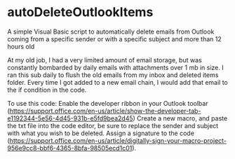 # autoDeleteOutlookItems
A simple Visual Basic script to automatically delete emails from Outlook coming from a specific sender or with a specific subject and more than 12 hours old

At my old job, I had a very limited amount of email storage, but was constantly bombarded by daily emails with
attachments over 1 mb in size. I ran this sub daily to flush the old emails from my inbox and deleted items folder.
Every time I got added to a new email chain, I would add that email to the if condition in the code.

To use this code:
Enable the developer ribbon in your Outlook toolbar (https://support.office.com/en-us/article/show-the-developer-tab-e1192344-5e56-4d45-931b-e5fd9bea2d45)
Create a new macro, and paste the txt file into the code editor, be sure to replace the sender and subject with what you wish to be deleted.
Assign a signature to the code (https://support.office.com/en-us/article/digitally-sign-your-macro-project-956e9cc8-bbf6-4365-8bfa-98505ecd1c01).
